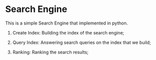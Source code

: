 # Search Engine
This is a simple Search Engine that implemented in python. 

1. Create Index: Building the index of the search engine;
   
2. Query Index: Answering search queries on the index that we build;

3. Ranking: Ranking the search results;

